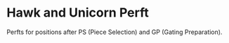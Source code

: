 # Hawk and Unicorn Perft

Perfts for positions after PS (Piece Selection) and GP (Gating Preparation).

